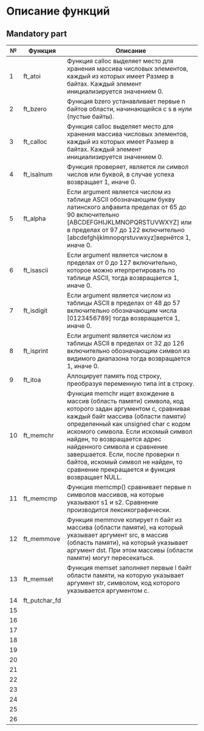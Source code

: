 # Описание функций
## Mandatory part
|№|Функция|Описание|
|-|------------|---------------------------------------------------------------------------------------------------------|
|1|ft_atoi     |	Функция calloc выделяет место для хранения массива числовых элементов, каждый из которых имеет Размер в байтах. Каждый элемент инициализируется значением 0.|
|2|ft_bzero	   | Функция bzero устанавливает первые n байтов области, начинающейся с s в нули (пустые байты). |
|3|ft_calloc   | Функция calloc выделяет место для хранения массива числовых элементов, каждый из которых имеет Размер в байтах. Каждый элемент инициализируется значением 0.|
|4|ft_isalnum  | Функция проверяет, является ли символ числов или буквой, в случае успеха возвращает 1, иначе 0.|
|5|ft_alpha  |Если argument является числом из таблице ASCII обозначающим букву латинского алфавита пределах от 65 до 90 включительно [ABCDEFGHIJKLMNOPQRSTUVWXYZ] или в пределах от 97 до 122 включительно [abcdefghijklmnopqrstuvwxyz]вернётся 1, иначе 0.|
|6| ft_isascii | Если argument является числом в пределах от 0 до 127 включительно, которое можно итерпретировать по таблице ASCII, тогда возвращается 1, иначе 0.|
|7| ft_isdigit | Если argument является числом из таблицы ASCII в пределах от 48 до 57 включительно обозначающим числа [0123456789] тогда возвращается 1, иначе 0.|
|8| ft_isprint | Если argument является числом из таблицы ASCII в пределах от 32 до 126 включительно обозначающим символ из видимого диапазона тогда возвращается 1, иначе 0.|
|9| ft_itoa    | Аллоцирует память под строку, преобразуя переменную типа int в строку.|
|10| ft_memchr | Функция memchr ищет вхождение в массив (область памяти) символа, код которого задан аргументом c, сравнивая каждый байт массива (области памяти) определенный как unsigned char с кодом искомого символа. Если искомый символ найден, то возвращается адрес найденного символа и сравнение завершается. Если, после проверки n байтов, искомый символ не найден, то сравнение прекращается и функция возвращает NULL.|
|11| ft_memcmp | Функция memcmp() сравнивает первые n символов массивов, на которые указывают s1 и s2. Сравнение производится лексикографически.
|12| ft_memmove| Функция memmove копирует n байт из массива (области памяти), на который указывает аргумент src, в массив (область памяти), на который указывает аргумент dst. При этом массивы (области памяти) могут пересекаться.|
|13| ft_memset | Функция memset заполняет первые l байт области памяти, на которую указывает аргумент str, символом, код которого указывается аргументом c.|
|14| ft_putchar_fd|
|15|
|16|
|17|
|18|
|19|
|20|
|21|
|22|
|23|
|24|
|25|
|26|
